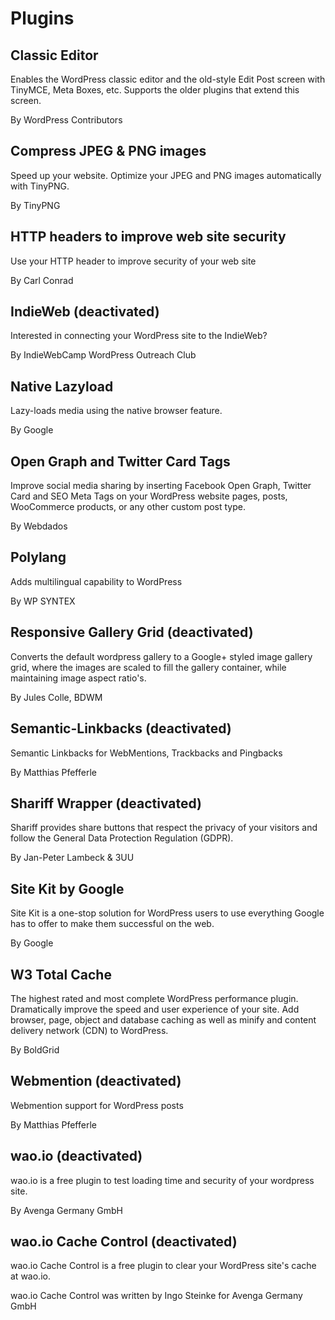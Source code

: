 # Plugins

## Classic Editor

Enables the WordPress classic editor and the old-style Edit Post screen with TinyMCE, Meta Boxes, etc. 
Supports the older plugins that extend this screen.

By WordPress Contributors

## Compress JPEG & PNG images

Speed up your website. Optimize your JPEG and PNG images automatically with TinyPNG.

By TinyPNG

## HTTP headers to improve web site security

Use your HTTP header to improve security of your web site

By Carl Conrad

## IndieWeb (deactivated)

Interested in connecting your WordPress site to the IndieWeb?

By IndieWebCamp WordPress Outreach Club

## Native Lazyload	

Lazy-loads media using the native browser feature.

By Google

## Open Graph and Twitter Card Tags	

Improve social media sharing by inserting Facebook Open Graph, Twitter Card and SEO Meta Tags on your WordPress website pages, posts, WooCommerce products, or any other custom post type.

By Webdados

## Polylang

Adds multilingual capability to WordPress

By WP SYNTEX

## Responsive Gallery Grid (deactivated)

Converts the default wordpress gallery to a Google+ styled image gallery grid, where the images are scaled to fill the gallery container, while maintaining image aspect ratio's.

By Jules Colle, BDWM

## Semantic-Linkbacks (deactivated)

Semantic Linkbacks for WebMentions, Trackbacks and Pingbacks

By Matthias Pfefferle

## Shariff Wrapper (deactivated)

Shariff provides share buttons that respect the privacy of your visitors and follow the General Data Protection Regulation (GDPR).

By Jan-Peter Lambeck & 3UU

## Site Kit by Google

Site Kit is a one-stop solution for WordPress users to use everything Google has to offer to make them successful on the web.

By Google

## W3 Total Cache

The highest rated and most complete WordPress performance plugin. Dramatically improve the speed and user experience of your site. Add browser, page, object and database caching as well as minify and content delivery network (CDN) to WordPress.

By BoldGrid

## Webmention (deactivated)

Webmention support for WordPress posts

By Matthias Pfefferle

## wao.io (deactivated)

wao.io is a free plugin to test loading time and security of your wordpress site.

By Avenga Germany GmbH

## wao.io Cache Control (deactivated)

wao.io Cache Control is a free plugin to clear your WordPress site's cache at wao.io.

wao.io Cache Control was written by Ingo Steinke for Avenga Germany GmbH
